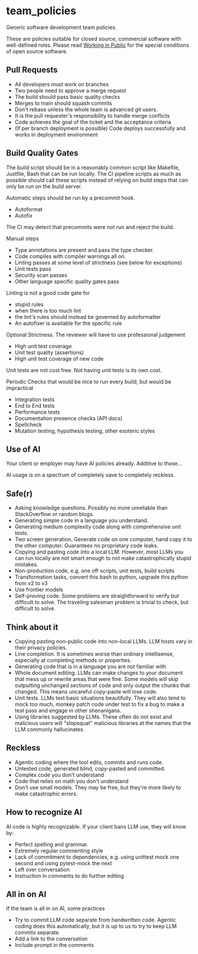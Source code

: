 # team_policies

Generic software development team policies.

These are policies suitable for closed source, commercial software with well-defined roles. Please read
[Working in Public](https://www.amazon.com/Working-Public-Making-Maintenance-Software/dp/0578675862) for
the special conditions of open source software.

## Pull Requests

- All developers must work on branches
- Two people need to approve a merge request
- The build should pass basic quality checks
- Merges to main should squash commits
- Don't rebase unless the whole team is advanced git users.
- It is the pull requester's responsibility to handle merge conflicts
- Code achieves the goal of the ticket and the acceptance criteria
- (If per branch deployment is possible) Code deploys successfully and works in deployment environment

## Build Quality Gates

The build script should be in a reasonably common script like Makefile, Justfile, Bash that can be run locally. The CI
pipeline scripts as much as possible should call these scripts instead of relying on build steps that can only be run
on the build server.

Automatic steps should be run by a precommit hook.

- Autoformat
- Autofix

The CI may detect that precommits were not run and reject the build.

Manual steps

- Type annotations are present and pass the type checker.
- Code compiles with compiler warnings all on.
- Linting passes at some level of strictness (see below for exceptions)
- Unit tests pass
- Security scan passes
- Other language specific quality gates pass

Linting is not a good code gate for

- stupid rules
- when there is too much lint
- the lint's rules should instead be governed by autoformatter
- An autofixer is available for the specific rule

Optional Strictness. The reviewer will have to use professional judgement

- High unit test coverage
- Unit test quality (assertions)
- High unit test coverage of new code

Unit tests are not cost free. Not having unit tests is its own cost.

Periodic Checks that would be nice to run every build, but would be impractical

- Integration tests
- End to End tests
- Performance tests
- Documentation presence checks (API docs)
- Spellcheck
- Mutation testing, hypothesis testing, other esoteric styles

## Use of AI

Your client or employer may have AI policies already. Additive to those...

AI usage is on a spectrum of completely save to completely reckless.

## Safe(r)

- Asking knowledge questions. Possibly no more unreliable than StackOverflow or random blogs.
- Generating simple code in a language you understand.
- Generating medium complexity code along with comprehensive unit tests.
- Two screen generation. Generate code on one computer, hand copy it to the other computer. Guarantees no proprietary
  code leaks.
- Copying and pasting code into a local LLM. However, most LLMs you can run locally are not smart enough to not make
  catastrophically stupid mistakes.
- Non-production code, e.g. one off scripts, unit tests, build scripts
- Transformation tasks, convert this bash to python, upgrade this python from v2 to v3
- Use frontier models
- Self-proving code. Some problems are straightforward to verify but difficult to solve. The traveling salesman problem
  is trivial to check, but difficult to solve.

## Think about it

- Copying pasting non-public code into non-local LLMs. LLM hosts vary in their privacy policies.
- Line completion. It is sometimes worse than ordinary intellisense, especially at completing methods or properties.
- Generating code that is in a language you are not familiar with
- Whole document editing. LLMs can make changes to your document that mess up or rewrite areas that were fine. Some
  models will skip outputting unchanged sections of code and only output the chunks that changed. This means uncareful
  copy-paste will lose code.
- Unit tests. LLMs test basic situations beautifully. They will also tend to mock too much, monkey patch code under test
  to fix a bug to make a test pass and engage in other shenanigans.
- Using libraries suggested by LLMs. These often do not exist and malicious users will "slopsquat" malicious libraries
  at the names that the LLM commonly hallucinates.

## Reckless

- Agentic coding where the tool edits, commits and runs code.
- Untested code, generated blind, copy-pasted and committed.
- Complex code you don't understand
- Code that relies on math you don't understand
- Don't use small models. They may be free, but they're more likely to make catastrophic errors.

## How to recognize AI

AI code is highly recognizable. If your client bans LLM use, they will know by:

- Perfect spelling and grammar.
- Extremely regular commenting style
- Lack of commitment to dependencies, e.g. using unittest mock one second and using pytest-mock the next
- Left over conversation
- Instruction in comments to do further editing

## All in on AI

If the team is all in on AI, some practices

- Try to commit LLM code separate from handwritten code. Agentic coding does this automatically, but it is up to us to
  try to keep LLM commits separate.
- Add a link to the conversation
- Include prompt in the comments